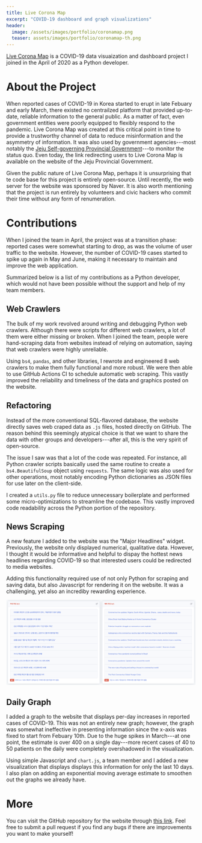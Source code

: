 ```yaml
---
title: Live Corona Map
excerpt: "COVID-19 dashboard and graph visualizations"
header:
  image: /assets/images/portfolio/coronamap.png
  teaser: assets/images/portfolio/coronamap-th.png
---
```


[Live Corona Map](http://livecorona.co.kr) is a COVID-19 data visuaization and dashboard project I joined in the April of 2020 as a Python developer. 

# About the Project

When reported cases of COVID-19 in Korea started to erupt in late Febuary and early March, there existed no centrailzed platform that provided up-to-date, reliable information to the general public. As a matter of fact, even government entities were poorly equipped to flexibly respond to the pandemic. Live Corona Map was created at this critical point in time to provide a trustworthy channel of data to reduce misinformation and the asymmetry of information. It was also used by government agencies---most notably the [Jeju Self-governing Provincial Government](https://www.jeju.go.kr/corona19.jsp)---to monitor the status quo. Even today, the link redirecting users to Live Corona Map is available on the website of the Jeju Provincial Government. 

Given the public nature of Live Corona Map, perhaps it is unsurprising that te code base for this project is entirely open-source. Until recently, the web server for the website was sponsored by Naver. It is also worth mentioning that the project is run entirely by volunteers and civic hackers who commit their time without any form of renumeration.

# Contributions

When I joined the team in April, the project was at a transition phase: reported cases were somewhat starting to drop, as was the volume of user traffic to the website. However, the number of COVID-19 cases started to spike up again in May and June, making it necessary to maintain and improve the web application. 

Summarized below is a list of my contributions as a Python developer, which would not have been possible without the support and help of my team members.

## Web Crawlers

The bulk of my work revolved around writing and debugging Python web crawlers. Although there were scripts for different web crawlers, a lot of them were either missing or broken. When I joined the team, people were hand-scraping data from websites instead of relying on automation, saying that web crawlers were highly unreliable. 

Using `bs4`, `pandas`, and other libraries, I rewrote and engineered 8 web crawlers to make them fully functional and more robust. We were then able to use GitHub Actions CI to schedule automatic web scraping. This vastly improved the reliability and timeliness of the data and graphics posted on the website. 

## Refactoring

Instead of the more conventional SQL-flavored database, the website directly saves web craped data as `.js` files, hosted directly on GitHub. The reason behind this seemingly atypical choice is that we want to share the data with other groups and developers---after all, this is the very spirit of open-source. 

The issue I saw was that a lot of the code was repeated. For instance, all Python crawler scripts basically used the same routine to create a `bs4.BeautifulSoup` object using `requests`. The same logic was also used for other operations, most notably encoding Python dictionaries as JSON files for use later on the client-side. 

I created a `utils.py` file to reduce unnecessary boilerplate and performed some micro-optimizations to streamline the codebase. This vastly improved code readability across the Python portion of the repository. 

## News Scraping

A new feature I added to the website was the "Major Headlines" widget. Previously, the website only displayed numerical, qualitative data. However, I thought it would be informative and helpful to dispay the hottest news headlines regarding COVID-19 so that interested users could be redirected to media websites. 

Adding this functionality required use of not only Python for scraping and saving data, but also Javascript for rendering it on the website. It was a challenging, yet also an incrediby rewarding experience. 

<img src="/assets/images/portfolio/livecod_news.png">

## Daily Graph

I added a graph to the website that displays per-day increases in reported cases of COVID-19. This was not an entirely new graph; however, the graph was somewhat ineffective in presenting information since the x-axis was fixed to start from Febuary 10th. Due to the huge spikes in March---at one point, the estimate is over 400 on a single day---more recent cases of 40 to 50 patients on the daily were completely overshadowed in the visualization. 

Using simple Javascript and `chart.js`, a team member and I added a new visualization that displays displays this information for only the last 10 days. I also plan on adding an exponential moving average estimate to smoothen out the graphs we already have. 

# More

You can visit the GitHub repository for the website through [this link](https://github.com/LiveCoronaDetector/livecod). Feel free to submit a pull request if you find any bugs if there are improvements you want to make yourself!



